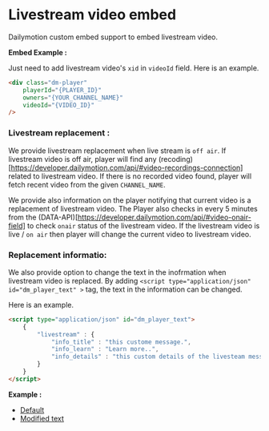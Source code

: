 # Livestream video embed

Dailymotion custom embed support to embed livestream video.


**Embed Example :**

Just need to add livestream video's `xid` in `videoId` field. Here is an example.
```html
<div class="dm-player"
	playerId="{PLAYER_ID}"
    owners="{YOUR_CHANNEL_NAME}"
    videoId="{VIDEO_ID}"
/>
```


### Livestream replacement :

We provide livestream replacement when live stream is `off air`. If livestream video is off air, player will find any (recoding)[https://developer.dailymotion.com/api/#video-recordings-connection] related to livestream video. If there is no recorded video found, player will fetch recent video from the given `CHANNEL_NAME`.

We provide also information on the player notifying that current video is a replacement of livestream video. The Player also checks in every 5 minutes from the (DATA-API)[https://developer.dailymotion.com/api/#video-onair-field] to check `onair` status of the livestream video. If the livestream video is live / `on air` then player will change the current video to livestream video.

### Replacement informatio:

We also provide option to change the text in the inofrmation when livestream video is replaced. By adding `<script type="application/json" id="dm_player_text" >` tag, the text in the information can be changed.

Here is an example.
```html
<script type="application/json" id="dm_player_text">
    {
        "livestream" : {
            "info_title" : "this custome message.",
            "info_learn" : "Learn more..",
            "info_details" : "this custom details of the livesteam message. It can be edited as needed."
        }
    }
</script>
```

**Example :**

- [Default](https://dmvs-apac.github.io/custom-embed-v2/examples/livestream/default.html)
- [Modified text](https://dmvs-apac.github.io/custom-embed-v2/examples/livestream/text_change.html)

